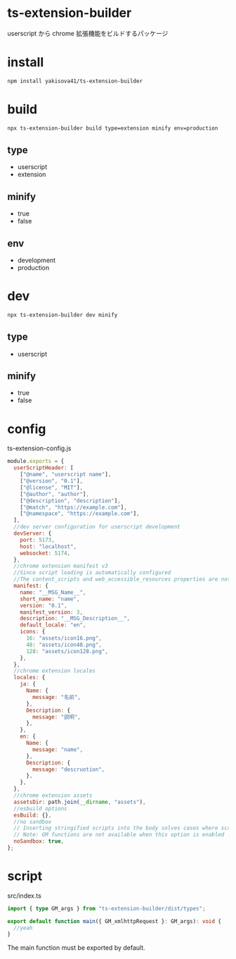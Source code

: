 # ts-extension-builder

userscript から chrome 拡張機能をビルドするパッケージ

# install

```sh
npm install yakisova41/ts-extension-builder
```

# build

```sh
npx ts-extension-builder build type=extension minify env=production
```

## type

- userscript
- extension

## minify

- true
- false

## env

- development
- production

# dev

```sh
npx ts-extension-builder dev minify
```

## type

- userscript

## minify

- true
- false

# config

ts-extension-config.js

```js
module.exports = {
  userScriptHeader: [
    ["@name", "userscript name"],
    ["@version", "0.1"],
    ["@license", "MIT"],
    ["@author", "author"],
    ["@description", "description"],
    ["@match", "https://example.com"],
    ["@namespace", "https://example.com"],
  ],
  //dev server configuration for userscript development
  devServer: {
    port: 5173,
    host: "localhost",
    websocket: 5174,
  },
  //chrome extension manifest v3
  //Since script loading is automatically configured
  //The content_scripts and web_accessible_resources properties are not available.
  manifest: {
    name: "__MSG_Name__",
    short_name: "name",
    version: "0.1",
    manifest_version: 3,
    description: "__MSG_Description__",
    default_locale: "en",
    icons: {
      16: "assets/icon16.png",
      48: "assets/icon48.png",
      128: "assets/icon128.png",
    },
  },
  //chrome extension locales
  locales: {
    ja: {
      Name: {
        message: "名前",
      },
      Description: {
        message: "説明",
      },
    },
    en: {
      Name: {
        message: "name",
      },
      Description: {
        message: "descruotion",
      },
    },
  },
  //chrome extension assets
  assetsDir: path.join(__dirname, "assets"),
  //esbuild options
  esBuild: {},
  //no sandbox
  // Inserting stringified scripts into the body solves cases where scripts do not work in greasemonkey's sandbox environment.
  // Note: GM functions are not available when this option is enabled
  noSandbox: true,
};
```

# script

src/index.ts

```ts
import { type GM_args } from "ts-extension-builder/dist/types";

export default function main({ GM_xmlhttpRequest }: GM_args): void {
  //yeah
}
```

The main function must be exported by default.
